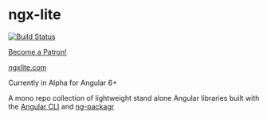 # ngx-lite
[![Build Status](https://travis-ci.org/coryrylan/ngx-lite.svg?branch=master)](https://travis-ci.org/coryrylan/ngx-lite)

[Become a Patron!](https://www.patreon.com/bePatron?u=10431713)

[ngxlite.com](https://ngxlite.com/)

Currently in Alpha for Angular 6+

A mono repo collection of lightweight stand alone Angular libraries built with 
the [Angular CLI](https://github.com/angular/angular-cli) and [ng-packagr](https://github.com/dherges/ng-packagr)


<!-- | Package | Demo | Documentation | Version |
| ------------- | ------------- | ------------- | ------------- |
| ngx-debounce-click | [Demo](https://stackblitz.com/edit/angular-nbhugm) | [Documentation](https://github.com/coryrylan/ngx-lite/tree/master/src/lib/ngx-debounce-click) | [![npm version](https://badge.fury.io/js/ngx-debounce-click.svg)](https://badge.fury.io/js/ngx-debounce-click) |
| ngx-eq | [Demo](https://stackblitz.com/edit/angular-fgjuh8) | [Documentation](https://github.com/coryrylan/ngx-lite/tree/master/src/lib/ngx-eq) | [![npm version](https://badge.fury.io/js/ngx-eq.svg)](https://badge.fury.io/js/ngx-eq) |
| ngx-in-viewport | [Demo](https://stackblitz.com/edit/angular-ecokut) | [Documentation](https://github.com/coryrylan/ngx-lite/tree/master/src/lib/ngx-in-viewport) | [![npm version](https://badge.fury.io/js/ngx-in-viewport.svg)](https://badge.fury.io/js/ngx-in-viewport) |
| ngx-input-range | [Demo](https://stackblitz.com/edit/angular-m8nwd6) | [Documentation](https://github.com/coryrylan/ngx-lite/tree/master/src/lib/ngx-input-range) | [![npm version](https://badge.fury.io/js/ngx-input-range.svg)](https://badge.fury.io/js/ngx-input-range) |
| ngx-input-star-rating | [Demo](https://stackblitz.com/edit/angular-5t4gbz) | [Documentation](https://github.com/coryrylan/ngx-lite/tree/master/src/lib/ngx-input-star-rating) | [![npm version](https://badge.fury.io/js/ngx-input-star-rating.svg)](https://badge.fury.io/js/ngx-input-star-rating) |
| ngx-input-switch | [Demo](https://stackblitz.com/edit/angular-vow9um) | [Documentation](https://github.com/coryrylan/ngx-lite/tree/master/src/lib/ngx-input-switch) | [![npm version](https://badge.fury.io/js/ngx-input-switch.svg)](https://badge.fury.io/js/ngx-input-switch) |
| ngx-input-tag | [Demo](https://stackblitz.com/edit/angular-8qhlb4) | [Documentation](https://github.com/coryrylan/ngx-lite/tree/master/src/lib/ngx-input-tag) | [![npm version](https://badge.fury.io/js/ngx-input-tag.svg)](https://badge.fury.io/js/ngx-input-tag) |
| ngx-json-ld | [Demo](https://stackblitz.com/edit/angular-oyrw84) | [Documentation](https://github.com/coryrylan/ngx-lite/tree/master/src/lib/ngx-json-ld) | [![npm version](https://badge.fury.io/js/ngx-json-ld.svg)](https://badge.fury.io/js/ngx-json-ld) |
| ngx-loaders | [Demo](https://stackblitz.com/edit/angular-i5c8wa) | [Documentation](https://github.com/coryrylan/ngx-lite/tree/master/src/lib/ngx-loaders) | [![npm version](https://badge.fury.io/js/ngx-loaders.svg)](https://badge.fury.io/js/ngx-loaders) |
| ngx-nav-drawer | [Demo](https://stackblitz.com/edit/angular-veeywy) | [Documentation](https://github.com/coryrylan/ngx-lite/tree/master/src/lib/ngx-nav-drawer) | [![npm version](https://badge.fury.io/js/ngx-nav-drawer.svg)](https://badge.fury.io/js/ngx-nav-drawer) | -->

